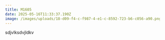```yaml
---
title: M1605
date: 2025-05-16T11:33:37.190Z
image: /images/uploads/18-d09-f4-c-f987-4-e1-c-8592-723-b6-c056-a90.png
---
```

s﻿djvlksdvjldkv